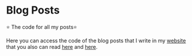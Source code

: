 # Blog Posts

⭐ The code for all my posts⭐

Here you can access the code of the blog posts that I write in my [website](http://ricardomoreira.io/) that you also can read [here](https://dev.to/mugas/make-a-api-request-using-axios-and-nasa-api-5h11) and [here](https://medium.com/@ricardo.d.moreira.rm/make-a-api-request-using-axios-and-nasa-api-8af4925acc4f).

